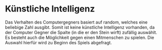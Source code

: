 # Künstliche Intelligenz

Das Verhalten des Computergegners basiert auf random, welches eine
beliebige Zahl ausgibt. Somit ist keine künstliche Intelligenz vorhanden,
da der Computer Gegner die Spalte (in die er den Stein wirft) zufällig
auswählt. Es besteht auch die Möglichkeit gegen einen Mitmenschen zu spielen.
Die Auswahl hierfür wird zu Beginn des Spiels abgefragt.